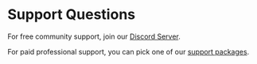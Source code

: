 # Support Questions

For free community support, join our [Discord Server](http://apiato.io/docs/).

For paid professional support, you can pick one of our [support packages](http://apiato.io/support.html).
